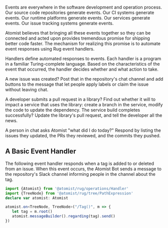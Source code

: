 Events are everywhere in the software development and operation
process.  Our source code repositories generate events.  Our CI
systems generate events.  Our runtime platforms generate events.  Our
services generate events.  Our issue tracking systems generate events.

Atomist believes that bringing all these events together so they can
be connected and acted upon provides tremendous promise for shipping
better code faster.  The mechanism for realizing this promise is to
automate event responses using Rug event handlers.

Handlers define automated responses to events. Each handler is a
program in a familiar <!-- @jessitron I want to say
"compiles-to-JavaScript" --> Turing-complete language.  Based on the
characteristics of the event that occurred, the handler decides
whether and what action to take.

A new issue was created?  Post that in the repository's chat channel
and add buttons to the message that let people apply labels or claim
the issue without leaving chat.

A developer submits a pull request in a library?  Find out whether it
will to impact a service that uses the library: create a branch in the
service, modify the code to update the dependency. The service build
completes successfully?  Update the library's pull request, and tell
the developer all the news.

A person in chat asks Atomist "what did I do today?"  Respond by
listing the issues they updated, the PRs they reviewed, and the
commits they pushed.

## A Basic Event Handler

The following event handler responds when a tag is added to or deleted
from an issue.  When this event occurs, the Atomist Bot sends a
message to the repository's Slack channel informing people in the
channel about the tag.

```typescript linenums="1"
import {Atomist} from '@atomist/rug/operations/Handler'
import {TreeNode} from '@atomist/rug/tree/PathExpression'
declare var atomist: Atomist

atomist.on<TreeNode, TreeNode>("/Tag()", m => {
   let tag = m.root()
   atomist.messageBuilder().regarding(tag).send()
})
```
